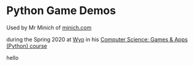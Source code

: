 # Python Game Demos

Used by Mr Minich of [minich.com](http://minich.com)

during the Spring 2020 at [Wyo](http://www.wyoarea.org) in his [Computer Science: Games & Apps (Python) course](https://docs.google.com/document/d/1J6vpjSPn0xUM8pn-qUpErANHqXKKdwetUKrcXFzn0pQ/edit?usp=sharing)

hello